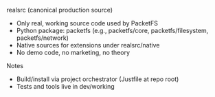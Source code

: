 realsrc (canonical production source)
- Only real, working source code used by PacketFS
- Python package: packetfs (e.g., packetfs/core, packetfs/filesystem, packetfs/network)
- Native sources for extensions under realsrc/native
- No demo code, no marketing, no theory

Notes
- Build/install via project orchestrator (Justfile at repo root)
- Tests and tools live in dev/working

